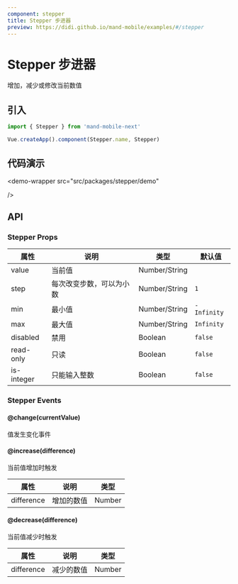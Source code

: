```yaml
---
component: stepper
title: Stepper 步进器
preview: https://didi.github.io/mand-mobile/examples/#/stepper
---
```


# Stepper 步进器

增加，减少或修改当前数值

## 引入

```javascript
import { Stepper } from 'mand-mobile-next'

Vue.createApp().component(Stepper.name, Stepper)
```

## 代码演示

<demo-wrapper
  src="src/packages/stepper/demo"
  
/>



## API

### Stepper Props
|属性    | 说明 | 类型 | 默认值|
|---------|------|--------|----|
|value| 当前值 | Number/String | |
|step|每次改变步数，可以为小数|Number/String|`1`|
|min|最小值|Number/String|`-Infinity`|
|max|最大值|Number/String|`Infinity`|
|disabled|禁用| Boolean|`false`|
|read-only|只读| Boolean|`false`|
|is-integer|只能输入整数| Boolean|`false`|

### Stepper Events

#### @change(currentValue)
值发生变化事件

#### @increase(difference)
当前值增加时触发

|属性 | 说明 | 类型|
|----|-----|------|
|difference|增加的数值|Number|

#### @decrease(difference)
当前值减少时触发

|属性 | 说明 | 类型|
|----|-----|------|
|difference|减少的数值|Number|
